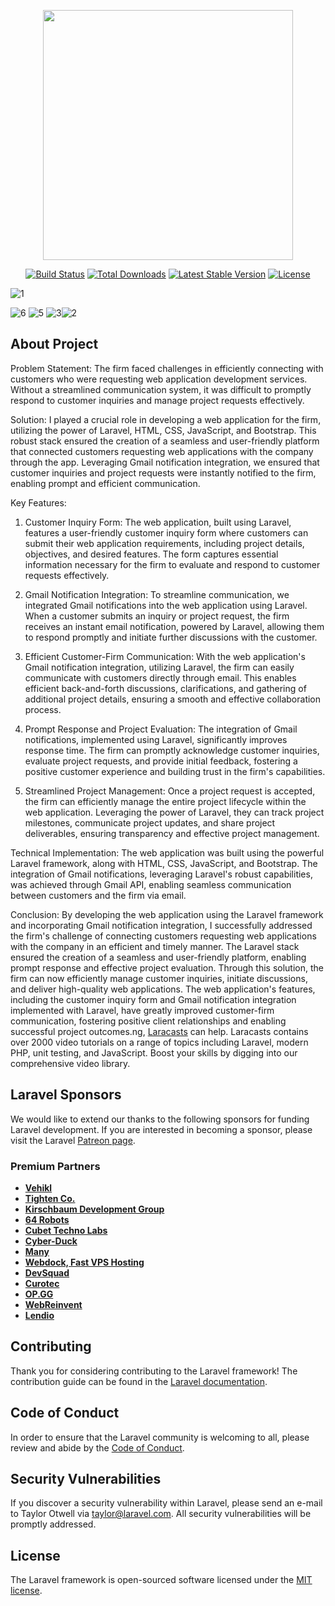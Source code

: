 <p align="center"><a href="https://laravel.com" target="_blank"><img src="https://raw.githubusercontent.com/laravel/art/master/logo-lockup/5%20SVG/2%20CMYK/1%20Full%20Color/laravel-logolockup-cmyk-red.svg" width="400"></a></p>

<p align="center">
<a href="https://travis-ci.org/laravel/framework"><img src="https://travis-ci.org/laravel/framework.svg" alt="Build Status"></a>
<a href="https://packagist.org/packages/laravel/framework"><img src="https://img.shields.io/packagist/dt/laravel/framework" alt="Total Downloads"></a>
<a href="https://packagist.org/packages/laravel/framework"><img src="https://img.shields.io/packagist/v/laravel/framework" alt="Latest Stable Version"></a>
<a href="https://packagist.org/packages/laravel/framework"><img src="https://img.shields.io/packagist/l/laravel/framework" alt="License"></a>
</p>

![1](https://user-images.githubusercontent.com/78540958/217907593-75ba342a-1e7e-465a-91cc-64299166c9f9.png)

![6](https://user-images.githubusercontent.com/78540958/217906588-9b623d7d-a8aa-49f6-b737-7e70a73c2702.png)
![5](https://user-images.githubusercontent.com/78540958/217906597-6070edb3-c190-46f9-aee4-619bb97003c2.png)
![3](https://user-images.githubusercontent.com/78540958/217906620-58695208-662d-46d3-8c97-da5bcaeb1078.png)![2](https://user-images.githubusercontent.com/78540958/217906637-cdbafd47-bde2-497e-b378-17d0e8f5ca7f.png)


## About Project

Problem Statement:
The firm faced challenges in efficiently connecting with customers who were requesting web application development services. Without a streamlined communication system, it was difficult to promptly respond to customer inquiries and manage project requests effectively.

Solution:
I played a crucial role in developing a web application for the firm, utilizing the power of Laravel, HTML, CSS, JavaScript, and Bootstrap. This robust stack ensured the creation of a seamless and user-friendly platform that connected customers requesting web applications with the company through the app. Leveraging Gmail notification integration, we ensured that customer inquiries and project requests were instantly notified to the firm, enabling prompt and efficient communication.

Key Features:
1. Customer Inquiry Form:
The web application, built using Laravel, features a user-friendly customer inquiry form where customers can submit their web application requirements, including project details, objectives, and desired features. The form captures essential information necessary for the firm to evaluate and respond to customer requests effectively.

2. Gmail Notification Integration:
To streamline communication, we integrated Gmail notifications into the web application using Laravel. When a customer submits an inquiry or project request, the firm receives an instant email notification, powered by Laravel, allowing them to respond promptly and initiate further discussions with the customer.

3. Efficient Customer-Firm Communication:
With the web application's Gmail notification integration, utilizing Laravel, the firm can easily communicate with customers directly through email. This enables efficient back-and-forth discussions, clarifications, and gathering of additional project details, ensuring a smooth and effective collaboration process.

4. Prompt Response and Project Evaluation:
The integration of Gmail notifications, implemented using Laravel, significantly improves response time. The firm can promptly acknowledge customer inquiries, evaluate project requests, and provide initial feedback, fostering a positive customer experience and building trust in the firm's capabilities.

5. Streamlined Project Management:
Once a project request is accepted, the firm can efficiently manage the entire project lifecycle within the web application. Leveraging the power of Laravel, they can track project milestones, communicate project updates, and share project deliverables, ensuring transparency and effective project management.

Technical Implementation:
The web application was built using the powerful Laravel framework, along with HTML, CSS, JavaScript, and Bootstrap. The integration of Gmail notifications, leveraging Laravel's robust capabilities, was achieved through Gmail API, enabling seamless communication between customers and the firm via email.

Conclusion:
By developing the web application using the Laravel framework and incorporating Gmail notification integration, I successfully addressed the firm's challenge of connecting customers requesting web applications with the company in an efficient and timely manner. The Laravel stack ensured the creation of a seamless and user-friendly platform, enabling prompt response and effective project evaluation. Through this solution, the firm can now efficiently manage customer inquiries, initiate discussions, and deliver high-quality web applications. The web application's features, including the customer inquiry form and Gmail notification integration implemented with Laravel, have greatly improved customer-firm communication, fostering positive client relationships and enabling successful project outcomes.ng, [Laracasts](https://laracasts.com) can help. Laracasts contains over 2000 video tutorials on a range of topics including Laravel, modern PHP, unit testing, and JavaScript. Boost your skills by digging into our comprehensive video library.

## Laravel Sponsors

We would like to extend our thanks to the following sponsors for funding Laravel development. If you are interested in becoming a sponsor, please visit the Laravel [Patreon page](https://patreon.com/taylorotwell).

### Premium Partners

- **[Vehikl](https://vehikl.com/)**
- **[Tighten Co.](https://tighten.co)**
- **[Kirschbaum Development Group](https://kirschbaumdevelopment.com)**
- **[64 Robots](https://64robots.com)**
- **[Cubet Techno Labs](https://cubettech.com)**
- **[Cyber-Duck](https://cyber-duck.co.uk)**
- **[Many](https://www.many.co.uk)**
- **[Webdock, Fast VPS Hosting](https://www.webdock.io/en)**
- **[DevSquad](https://devsquad.com)**
- **[Curotec](https://www.curotec.com/services/technologies/laravel/)**
- **[OP.GG](https://op.gg)**
- **[WebReinvent](https://webreinvent.com/?utm_source=laravel&utm_medium=github&utm_campaign=patreon-sponsors)**
- **[Lendio](https://lendio.com)**

## Contributing

Thank you for considering contributing to the Laravel framework! The contribution guide can be found in the [Laravel documentation](https://laravel.com/docs/contributions).

## Code of Conduct

In order to ensure that the Laravel community is welcoming to all, please review and abide by the [Code of Conduct](https://laravel.com/docs/contributions#code-of-conduct).

## Security Vulnerabilities

If you discover a security vulnerability within Laravel, please send an e-mail to Taylor Otwell via [taylor@laravel.com](mailto:taylor@laravel.com). All security vulnerabilities will be promptly addressed.

## License

The Laravel framework is open-sourced software licensed under the [MIT license](https://opensource.org/licenses/MIT).
